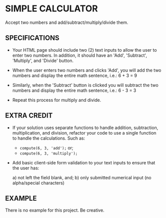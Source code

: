 # SIMPLE CALCULATOR
Accept two numbers and add/subtract/multiply/divide them.

## SPECIFICATIONS
  * Your HTML page should include two (2) text inputs to allow the user to enter two numbers. In addition, it should have an 'Add', 'Subtract', 'Multiply', and 'Divide' button.

  * When the user enters two numbers and clicks 'Add', you will add the two numbers and display the entire math sentence, i.e.: 6 + 3 = 9

  * Similarly, when the 'Subtract' button is clicked you will subtract the two numbers and display the entire math sentence, i.e.: 6 - 3 = 3

  * Repeat this process for multiply and divide.

## EXTRA CREDIT
  * If your solution uses separate functions to handle addition, subtraction, multiplication, and division, refactor your code to use a single function to handle the calculations. Such as:

      - `compute(6, 3, 'add');` or;
      - `compute(6, 3, 'multiply');`

  * Add basic client-side form validation to your text inputs to ensure that the user has:

      a) not left the field blank, and;
      b) only submitted numerical input (no alpha/special characters)

## EXAMPLE
There is no example for this project. Be creative.
